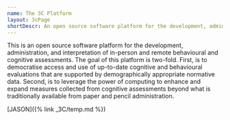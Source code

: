```yaml
---
name: The 3C Platform
layout: 3cPage
shortDescr: An open source software platform for the development, administration, and interpretation of in-person and remote behavioral and cognitive assessments.
---
```

This is an open source software platform for the development, administration, and interpretation of in-person and remote behavioural and cognitive assessments. The goal of this platform is two-fold. First, is to democratise access and use of up-to-date cognitive and behavioural evaluations that are supported by demographically appropriate normative data. Second, is to leverage the power of computing to enhance and expand measures collected from cognitive assessments beyond what is traditionally available from paper and pencil administration.

[JASON]({% link _3C/temp.md %})
